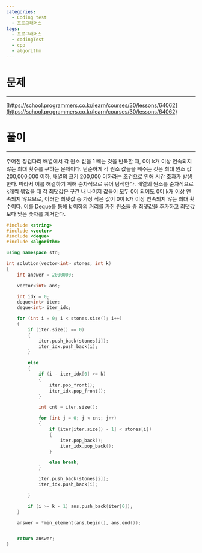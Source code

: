 ```yaml
---
categories:
  - Coding test
  - 프로그래머스
tags:
  - 프로그래머스
  - codingTest
  - cpp
  - algorithm
---
```

# 문제
___

[https://school.programmers.co.kr/learn/courses/30/lessons/64062](https://school.programmers.co.kr/learn/courses/30/lessons/64062)

# 풀이
___
주어진 징검다리 배열에서 각 원소 값을 1 빼는 것을 반복할 때, 0이 k개 이상 연속되지 않는 최대 횟수를 구하는 문제이다. 단순하게 각 원소 값들을 빼주는 것은 최대 원소 값 200,000,000 이하, 배열의 크기 200,000 이하라는 조건으로 인해 시간 초과가 발생한다. 따라서 이를 해결하기 위해 순차적으로 묶어 탐색한다. 배열의 원소를 순차적으로 k개씩 묶었을 때 각 최댓값은 구간 내 나머지 값들이 모두 0이 되어도 0이 k개 이상 연속되지 않으므로, 이러한 최댓값 중 가장 작은 값이 0이 k개 이상 연속되지 않는 최대 횟수이다. 이를 Deque를 통해 k 이하의 거리를 가진 원소들 중 최댓값을 추가하고 최댓값보다 낮은 숫자를 제거한다.


```c++
#include <string>
#include <vector>
#include <deque>
#include <algorithm>

using namespace std;

int solution(vector<int> stones, int k) 
{
    int answer = 2000000;

    vector<int> ans;

    int idx = 0;
    deque<int> iter;
    deque<int> iter_idx;

    for (int i = 0; i < stones.size(); i++)
    {
        if (iter.size() == 0)
        {
            iter.push_back(stones[i]);
            iter_idx.push_back(i);
        }

        else
        {
            if (i - iter_idx[0] >= k)
            {
                iter.pop_front();
                iter_idx.pop_front();
            }

            int cnt = iter.size();

            for (int j = 0; j < cnt; j++)
            {
                if (iter[iter.size() - 1] < stones[i])
                {
                    iter.pop_back();
                    iter_idx.pop_back();
                }

                else break;
            }

            iter.push_back(stones[i]);
            iter_idx.push_back(i);

        }

        if (i >= k - 1) ans.push_back(iter[0]);
    }

    answer = *min_element(ans.begin(), ans.end());


    return answer;
}


```